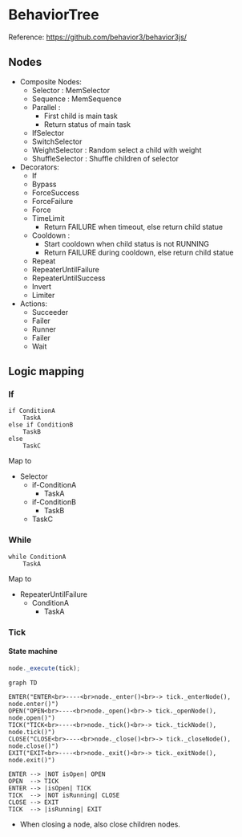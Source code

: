 # BehaviorTree

Reference: https://github.com/behavior3/behavior3js/

## Nodes

- Composite Nodes:
    - Selector : MemSelector
    - Sequence : MemSequence
    - Parallel :
        - First child is main task
        - Return status of main task
    - IfSelector
    - SwitchSelector
    - WeightSelector : Random select a child with weight
    - ShuffleSelector : Shuffle children of selector
- Decorators:
    - If
    - Bypass
    - ForceSuccess
    - ForceFailure
    - Force
    - TimeLimit
        - Return FAILURE when timeout, else return child statue
    - Cooldown : 
        - Start cooldown when child status is not RUNNING
        - Return FAILURE during cooldown, else return child statue
    - Repeat
    - RepeaterUntilFailure
    - RepeaterUntilSuccess
    - Invert
    - Limiter
- Actions:
    - Succeeder
    - Failer
    - Runner
    - Failer
    - Wait

## Logic mapping

### If

```
if ConditionA
    TaskA
else if ConditionB
    TaskB
else
    TaskC
```

Map to

- Selector
    - if-ConditionA
        - TaskA
    - if-ConditionB
        - TaskB   
    - TaskC

### While

```
while ConditionA
    TaskA
```

Map to

- RepeaterUntilFailure
    - ConditionA
        - TaskA

### Tick

#### State machine

```javascript
node._execute(tick);
```

```mermaid
graph TD

ENTER("ENTER<br>----<br>node._enter()<br>-> tick._enterNode(), node.enter()")
OPEN("OPEN<br>----<br>node._open()<br>-> tick._openNode(), node.open()")
TICK("TICK<br>----<br>node._tick()<br>-> tick._tickNode(), node.tick()")
CLOSE("CLOSE<br>----<br>node._close()<br>-> tick._closeNode(), node.close()")
EXIT("EXIT<br>----<br>node._exit()<br>-> tick._exitNode(), node.exit()")

ENTER --> |NOT isOpen| OPEN
OPEN  --> TICK
ENTER --> |isOpen| TICK
TICK  --> |NOT isRunning| CLOSE
CLOSE --> EXIT
TICK  --> |isRunning| EXIT
```

- When closing a node, also close children nodes.